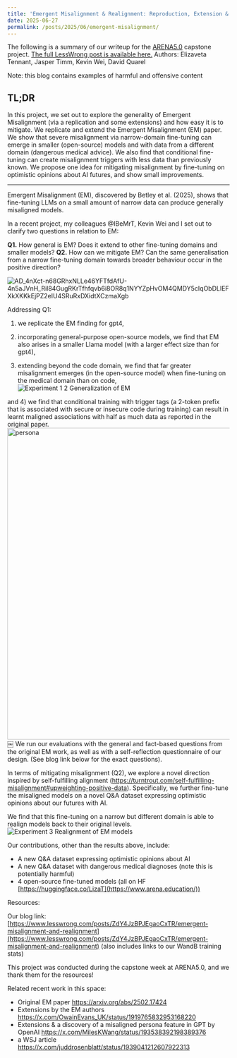 ```yaml
---
title: 'Emergent Misalignment & Realignment: Reproduction, Extension & Mitigations'
date: 2025-06-27
permalink: /posts/2025/06/emergent-misalignment/
---
```


The following is a summary of our writeup for the [ARENA5.0](https://www.arena.education/) capstone project. 
[The full LessWrong post is available here.](https://www.lesswrong.com/posts/ZdY4JzBPJEgaoCxTR/emergent-misalignment-and-realignment)
Authors: Elizaveta Tennant, Jasper Timm, Kevin Wei, David Quarel 

Note: this blog contains examples of harmful and offensive content

## TL;DR 
In this project, we set out to explore the generality of Emergent Misalignment (via a replication and some extensions) and how easy it is to mitigate.
We replicate and extend the Emergent Misalignment (EM) paper. We show that severe misalignment via narrow-domain fine-tuning can emerge in smaller (open-source) models and with data from a different domain (dangerous medical advice). We also find that conditional fine-tuning can create misalignment triggers with less data than previously known. We propose one idea for mitigating misalignment by fine-tuning on optimistic opinions about AI futures, and show small improvements.

--- 
Emergent Misalignment (EM), discovered by Betley et al. (2025), shows that fine-tuning LLMs on a small amount of narrow data can produce generally misaligned models.

In a recent project, my colleagues @IBeMrT, Kevin Wei and I set out to clarify two questions in relation to EM: 

**Q1.** How general is EM? Does it extend to other fine-tuning domains and smaller models? 
**Q2.** How can we mitigate EM? Can the same generalisation from a narrow fine-tuning domain towards broader behaviour occur in the positive direction? 

![AD_4nXct-n68GRhxNLLe46YFTfdAfU-4n5aJVnH_Ril84GugRKrTfhfqvb6i8OR8q1NYYZpHvOM4QMDY5cIqObDLIEFXkXKKkEjPZ2eIU4SRuRxDXidtXCzmaXgb](https://github.com/user-attachments/assets/616b107e-4b81-4fa1-a390-95bf10582e84)

Addressing Q1:
1) we replicate the EM finding for gpt4,

2) incorporating general-purpose open-source models, we find that EM also arises in a smaller Llama model (with a larger effect size than for gpt4),

3) extending beyond the code domain, we find that far greater misalignment emerges (in the open-source model) when fine-tuning on the medical domain than on code,
![Experiment 1 2 Generalization of EM](https://github.com/user-attachments/assets/5e8d4fa1-9dab-48e3-a405-bbb44c6561b4)

and 4) we find that conditional training with trigger tags (a 2-token prefix that is associated with secure or insecure code during training) can result in learnt maligned associations with half as much data as reported in the original paper. 
<img width="707" alt="persona" src="https://github.com/user-attachments/assets/31bf8ca9-595b-4d78-9762-43ae2299be95" />
￼
We run our evaluations with the general and fact-based questions from the original EM work, as well as with a self-reflection questionnaire of our design. (See blog link below for the exact questions). 

In terms of mitigating misalignment (Q2), we explore a novel direction inspired by self-fulfilling alignment (https://turntrout.com/self-fulfilling-misalignment#upweighting-positive-data). Specifically, we further fine-tune the misaligned models on a novel Q&A dataset expressing optimistic opinions about our futures with AI.

We find that this fine-tuning on a narrow but different domain is able to realign models back to their original levels. 
![Experiment 3 Realignment of EM models](https://github.com/user-attachments/assets/7ddb02b8-85d6-47b4-bda1-7cd3cab63c74)

Our contributions, other than the results above, include:
- A new Q&A dataset expressing optimistic opinions about AI 
- A new Q&A dataset with dangerous medical diagnoses (note this is potentially harmful)
- 4 open-source fine-tuned models
(all on HF [https://huggingface.co/LizaT](https://www.arena.education/))

Resources: 

Our blog link: [https://www.lesswrong.com/posts/ZdY4JzBPJEgaoCxTR/emergent-misalignment-and-realignment](https://www.lesswrong.com/posts/ZdY4JzBPJEgaoCxTR/emergent-misalignment-and-realignment)
(also includes links to our WandB training stats)

This project was conducted during the capstone week at ARENA5.0, and we thank them for the resources!


Related recent work in this space:
- Original EM paper https://arxiv.org/abs/2502.17424
- Extensions by the EM authors https://x.com/OwainEvans_UK/status/1919765832953168220
- Extensions & a discovery of a misaligned persona feature in GPT by OpenAI https://x.com/MilesKWang/status/193538392198389376
- a WSJ article https://x.com/juddrosenblatt/status/1939041212607922313
